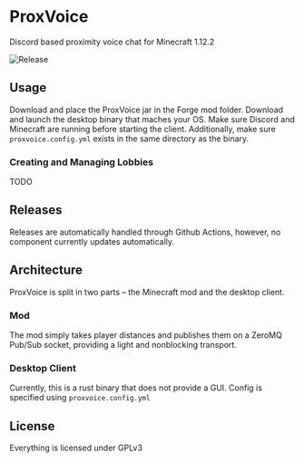 # ProxVoice

Discord based proximity voice chat for Minecraft 1.12.2 

![Release](https://github.com/aditsachde/ProxVoice/workflows/Release/badge.svg)

## Usage

Download and place the ProxVoice jar in the Forge mod folder. Download and launch the desktop binary that maches your OS. Make sure Discord and Minecraft are running before starting the client. Additionally, make sure `proxvoice.config.yml` exists in the same directory as the binary.

### Creating and Managing Lobbies

TODO

## Releases

Releases are automatically handled through Github Actions, however, no component currently updates automatically.

## Architecture

ProxVoice is split in two parts – the Minecraft mod and the desktop client.

### Mod

The mod simply takes player distances and publishes them on a ZeroMQ Pub/Sub socket, providing a light and nonblocking transport.

### Desktop Client

Currently, this is a rust binary that does not provide a GUI. Config is specified using `proxvoice.config.yml`

## License

Everything is licensed under GPLv3
